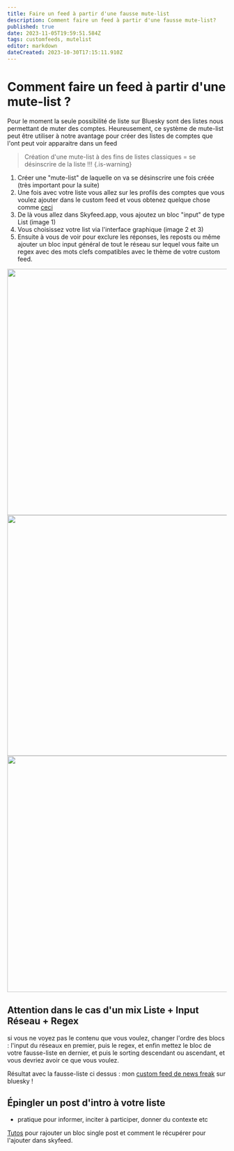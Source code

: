 ```yaml
---
title: Faire un feed à partir d'une fausse mute-list
description: Comment faire un feed à partir d'une fausse mute-list?
published: true
date: 2023-11-05T19:59:51.584Z
tags: customfeeds, mutelist
editor: markdown
dateCreated: 2023-10-30T17:15:11.910Z
---
```


# Comment faire un feed à partir d'une mute-list ?

Pour le moment la seule possibilité de liste sur Bluesky sont des listes nous permettant de muter des comptes. Heureusement, ce système de mute-list peut être utiliser à notre avantage pour créer des listes de comptes que l'ont peut voir apparaitre dans un feed

> Création d'une mute-list à des fins de listes classiques = se désinscrire de la liste !!!
{.is-warning}


1. Créer une "mute-list" de laquelle on va se désinscrire une fois créée (très important pour la suite)
1. Une fois avec votre liste vous allez sur les profils des comptes que vous voulez ajouter dans le custom feed et vous obtenez quelque chose comme [ceci](https://bsky.app/profile/rmendes.net/lists/3k2g2ic4ozk2w) 
1. De là vous allez dans Skyfeed.app, vous ajoutez un bloc "input" de type List (image 1)
1. Vous choisissez votre list via l'interface graphique (image 2 et 3)
1. Ensuite à vous de voir pour exclure les réponses, les reposts ou même ajouter un bloc input général de tout le réseau sur lequel vous faite un regex avec des mots clefs compatibles avec le thème de votre custom feed. 

<img src="https://saskeets.micro.blog/uploads/2023/bafkreia2zruwfl7qsjhij6sq33ade34l67q7srirc6aloylikgq5wv4imy.jpg" width="600" height="566" alt="">

<img src="https://saskeets.micro.blog/uploads/2023/bafkreiabpff7r3ttd5qhfjgf3jotvlobvddg457dhke2lj4r27ow5q27pi.jpg" width="600" height="553" alt="">

<img src="https://saskeets.micro.blog/uploads/2023/bafkreicwabhvxhyh3kac66fm42bwuxxci5mzqvgt55gpxq5oknjgcmr6py.jpg" width="600" height="543" alt="">

## Attention dans le cas d'un mix Liste + Input Réseau + Regex 
si vous ne voyez pas le contenu que vous voulez, changer l'ordre des blocs :
l'input du réseaux en premier, puis le regex, et enfin mettez le bloc de votre fausse-liste en dernier, 
et puis le sorting descendant ou ascendant, et vous devriez avoir ce que vous voulez. 
 
Résultat avec la fausse-liste ci dessus : mon [custom feed de news freak](https://bsky.app/profile/did:plc:tk6bkjdozskzgb47umfelfpq/feed/aaae7x6v75yog) sur bluesky !

## Épingler un post d'intro à votre liste
- pratique pour informer, inciter à participer, donner du contexte etc

[Tutos](https://saskeets.micro.blog/2023/09/01/comment-pingler-un.html) pour rajouter un bloc single post et comment le récupérer pour l'ajouter dans skyfeed. 
